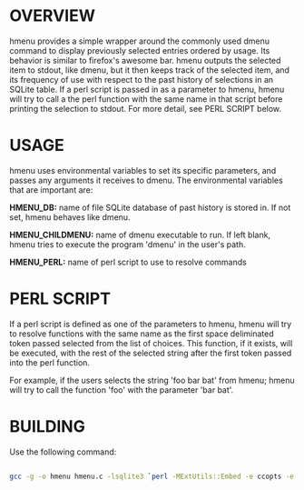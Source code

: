 OVERVIEW
======== 

hmenu provides a simple wrapper around the commonly used dmenu command
to display previously selected entries ordered by usage. Its behavior
is similar to firefox's awesome bar. hmenu outputs the selected item
to stdout, like dmenu, but it then keeps track of the selected item,
and its frequency of use with respect to the past history of
selections in an SQLite table. If a perl script is passed in as a
parameter to hmenu, hmenu will try to call a the perl function with
the same name in that script before printing the selection to
stdout. For more detail, see PERL SCRIPT below.

USAGE
=====

hmenu uses environmental variables to set its specific parameters, and
passes any arguments it receives to dmenu. The environmental variables
that are important are:

**HMENU_DB:** name of file SQLite database of past history is stored
  in. If not set, hmenu behaves like dmenu.

**HMENU_CHILDMENU:** name of dmenu executable to run. If left blank,
  hmenu tries to execute the program 'dmenu' in the user's path.

**HMENU_PERL:** name of perl script to use to resolve commands


PERL SCRIPT
===========

If a perl script is defined as one of the parameters to hmenu, hmenu
will try to resolve functions with the same name as the first space
deliminated token passed selected from the list of choices. This
function, if it exists, will be executed, with the rest of the
selected string after the first token passed into the perl function.

For example, if the users selects the string 'foo bar bat' from hmenu;
hmenu will try to call the function 'foo' with the parameter 'bar
bat'.

BUILDING
========

Use the following command:

```bash

gcc -g -o hmenu hmenu.c -lsqlite3 `perl -MExtUtils::Embed -e ccopts -e ldopts`

```
